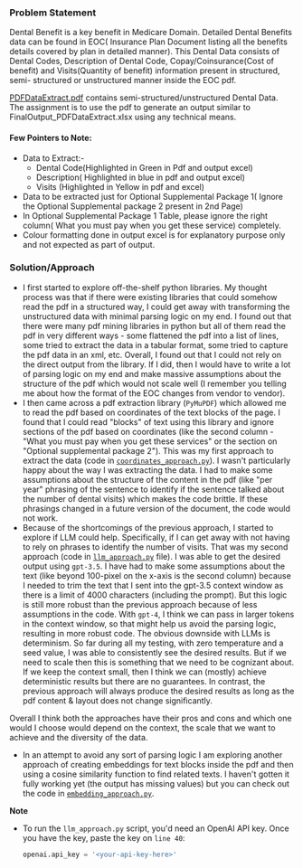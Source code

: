 ### Problem Statement
Dental Benefit is a key benefit in Medicare Domain. Detailed Dental Benefits data can be found in EOC( Insurance Plan Document listing all the benefits details covered by plan in detailed manner).
This Dental Data consists of Dental Codes, Description of Dental Code, Copay/Coinsurance(Cost of benefit) and Visits(Quantity of benefit) information present in structured, semi- structured or 
unstructured manner inside the EOC pdf.

[PDFDataExtract.pdf](resources/PDFDataExtract.pdf) contains semi-structured/unstructured Dental Data. The assignment is to use the pdf to generate an output similar to FinalOutput_PDFDataExtract.xlsx using any technical means.

#### Few Pointers to Note:

- Data to Extract:-
  - Dental Code(Highlighted in Green in Pdf and output excel)
  - Description( Highlighted in blue in pdf and output excel)
  - Visits (Highlighted in Yellow in pdf and excel)
- Data to be extracted just for Optional Supplemental Package 1( Ignore the Optional Supplemental package 2 present in 2nd Page)
- In Optional Supplemental Package 1 Table, please ignore the right column( What you must pay when you get these service)  completely.
- Colour formatting done in output excel is for explanatory purpose only and not expected as part of output.


### Solution/Approach
 - I first started to explore off-the-shelf python libraries. My thought process was that if there were existing libraries that could somehow read the pdf in a structured way,
I could get away with transforming the unstructured data with minimal parsing logic on my end. I found out that there were many pdf mining libraries in python but all of them read the pdf in very
different ways - some flattened the pdf into a list of lines, some tried to extract the data in a tabular format, some tried to capture the pdf data in an xml, etc.
Overall, I found out that I could not rely on the direct output from the library. If I did, then I would have to write a lot of parsing logic on my end and make massive assumptions about the
structure of the pdf which would not scale well (I remember you telling me about how the format of the EOC changes from vendor to vendor).
- I then came across a pdf extraction library (`PyMuPDF`) which allowed me to read the pdf based on coordinates of the text blocks of the page. I found that I could read "blocks" of text using this
library and ignore sections of the pdf based on coordinates (like the second column - "What you must pay when you get these services" or the section on "Optional supplemental package 2").
This was my first approach to extract the data (code in [`coordinates_approach.py`](coordinates_approach.py)). I wasn't particularly happy about the way I was extracting the data.
I had to make some assumptions about the structure of the content in the pdf (like "per year" phrasing of the sentence to identify if the sentence talked about the number of dental visits) which
makes the code brittle. If these phrasings changed in a future version of the document, the code would not work.
- Because of the shortcomings of the previous approach, I started to explore if LLM could help. Specifically, if I can get away with not having to rely on phrases to identify the number of visits.
That was my second approach (code in [`llm_approach.py`](llm_approach.py) file). I was able to get the desired output using `gpt-3.5`. I have had to make some assumptions about the text (like beyond 100-pixel on
the x-axis is the second column) because I needed to trim the text that I sent into the gpt-3.5 context window as there is a limit of 4000 characters (including the prompt). But this logic is still
more robust than the previous approach because of less assumptions in the code. With `gpt-4`, I think we can pass in larger tokens in the context window, so that might help us avoid the parsing logic,
resulting in more robust code.
The obvious downside with LLMs is determinism. So far during all my testing, with zero temperature and a seed value, I was able to consistently see the desired results. But if we need to scale then
this is something that we need to be cognizant about. If we keep the context small, then I think we can (mostly) achieve deterministic results but there are no guarantees. In contrast, the previous
approach will always produce the desired results as long as the pdf content & layout does not change significantly.

Overall I think both the approaches have their pros and cons and which one would I choose would depend on the context, the scale that we want to achieve and the diversity of the data.

- In an attempt to avoid any sort of parsing logic I am exploring another approach of creating embeddings for text blocks inside the pdf and then using a cosine similarity function to find related texts.
I haven't gotten it fully working yet (the output has missing values) but you can check out the code in [`embedding_approach.py`](does_not_work_yet\embedding_approach.py).

**Note**
- To run the `llm_approach.py` script, you'd need an OpenAI API key. Once you have the key, paste the key on `line 40`:
  ```python
  openai.api_key = '<your-api-key-here>'

